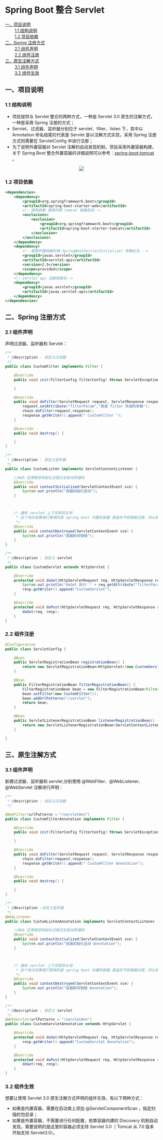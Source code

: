 # Spring Boot 整合 Servlet 


<nav>
<a href="#一项目说明">一、项目说明</a><br/>
&nbsp;&nbsp;&nbsp;&nbsp;&nbsp;&nbsp;&nbsp;&nbsp;<a href="#11-结构说明">1.1 结构说明</a><br/>
&nbsp;&nbsp;&nbsp;&nbsp;&nbsp;&nbsp;&nbsp;&nbsp;<a href="#12-项目依赖">1.2 项目依赖</a><br/>
<a href="#二Spring-注册方式">二、Spring 注册方式</a><br/>
&nbsp;&nbsp;&nbsp;&nbsp;&nbsp;&nbsp;&nbsp;&nbsp;<a href="#21-组件声明">2.1 组件声明</a><br/>
&nbsp;&nbsp;&nbsp;&nbsp;&nbsp;&nbsp;&nbsp;&nbsp;<a href="#22-组件注册">2.2 组件注册</a><br/>
<a href="#三原生注解方式">三、原生注解方式</a><br/>
&nbsp;&nbsp;&nbsp;&nbsp;&nbsp;&nbsp;&nbsp;&nbsp;<a href="#31-组件声明">3.1 组件声明</a><br/>
&nbsp;&nbsp;&nbsp;&nbsp;&nbsp;&nbsp;&nbsp;&nbsp;<a href="#32-组件生效">3.2 组件生效</a><br/>
</nav>

## 一、项目说明

### 1.1 结构说明

- 项目提供与 Servlet 整合的两种方式，一种是 Servlet 3.0 原生的注解方式，一种是采用 Spring 注册的方式；
- Servlet、过滤器、监听器分别位于 servlet、filter、listen 下，其中以 Annotation 命名结尾的代表是 Servlet 是以注解方式实现，采用 Spring 注册方式则需要在 ServletConfig 中进行注册；
- 为了说明外置容器对 Servlet 注解的自动发现机制，项目采用外置容器构建，关于 Spring Boot 整合外置容器的详细说明可以参考：[spring-boot-tomcat](https://github.com/heibaiying/spring-samples-for-all/tree/master/spring-boot/spring-boot-tomcat) 。

<div align="center"> <img src="https://github.com/heibaiying/spring-samples-for-all/blob/master/pictures/spring-boot-servlet.png"/> </div>

### 1.2 项目依赖

```xml
<dependencies>
    <dependency>
        <groupId>org.springframework.boot</groupId>
        <artifactId>spring-boot-starter-web</artifactId>
        <!--排除依赖 使用外部 tomcat 容器启动-->
        <exclusions>
            <exclusion>
                <groupId>org.springframework.boot</groupId>
                <artifactId>spring-boot-starter-tomcat</artifactId>
            </exclusion>
        </exclusions>
    </dependency>
    <dependency>
        <!--使用外置容器时候 SpringBootServletInitializer 依赖此包 -->
        <groupId>javax.servlet</groupId>
        <artifactId>servlet-api</artifactId>
        <version>2.5</version>
        <scope>provided</scope>
    </dependency>
    <!--servlet api 注解依赖包-->
    <dependency>
        <groupId>javax.servlet</groupId>
        <artifactId>javax.servlet-api</artifactId>
    </dependency>
</dependencies>
```

## 二、Spring 注册方式

### 2.1 组件声明

声明过滤器、监听器和 Servlet：

```java
/**
 * @description : 自定义过滤器
 */
public class CustomFilter implements Filter {

    @Override
    public void init(FilterConfig filterConfig) throws ServletException {

    }

    @Override
    public void doFilter(ServletRequest request, ServletResponse response, FilterChain chain) throws IOException, ServletException {
        request.setAttribute("filterParam","我是 filter 传递的参数");
        chain.doFilter(request,response);
        response.getWriter().append(" CustomFilter ");
    }

    @Override
    public void destroy() {

    }
}
```

```java
/**
 * @description : 自定义监听器
 */
public class CustomListen implements ServletContextListener {

    //Web 应用程序初始化过程正在启动的通知
    @Override
    public void contextInitialized(ServletContextEvent sce) {
        System.out.println("容器初始化启动");
    }



    /* 通知 servlet 上下文即将关闭
     * 这个地方如果我们使用的是 spring boot 内置的容器 是监听不到销毁过程，所以我们使用了外置 tomcat 容器
     */
    @Override
    public void contextDestroyed(ServletContextEvent sce) {
        System.out.println("容器即将销毁");
    }
}
```

```java
/**
 * @description : 自定义 servlet
 */
public class CustomServlet extends HttpServlet {

    @Override
    protected void doGet(HttpServletRequest req, HttpServletResponse resp) throws ServletException, IOException {
        System.out.println("doGet 执行：" + req.getAttribute("filterParam"));
        resp.getWriter().append("CustomServlet");
    }

    @Override
    protected void doPost(HttpServletRequest req, HttpServletResponse resp) throws ServletException, IOException {
        doGet(req, resp);
    }
}
```

### 2.2 组件注册

```java
@Configuration
public class ServletConfig {

    @Bean
    public ServletRegistrationBean registrationBean() {
        return new ServletRegistrationBean<HttpServlet>(new CustomServlet(), "/servlet");
    }

    @Bean
    public FilterRegistrationBean filterRegistrationBean() {
        FilterRegistrationBean bean = new FilterRegistrationBean<Filter>();
        bean.setFilter(new CustomFilter());
        bean.addUrlPatterns("/servlet");
        return bean;
    }

    @Bean
    public ServletListenerRegistrationBean listenerRegistrationBean() {
        return new ServletListenerRegistrationBean<ServletContextListener>(new CustomListen());
    }

}
```

## 三、原生注解方式

### 3.1 组件声明

新建过滤器、监听器和 servlet,分别使用 @WebFilter、@WebListener、@WebServlet 注解进行声明：

```java
/**
 * @description : 自定义过滤器
 */

@WebFilter(urlPatterns = "/servletAnn")
public class CustomFilterAnnotation implements Filter {

    @Override
    public void init(FilterConfig filterConfig) throws ServletException {

    }

    @Override
    public void doFilter(ServletRequest request, ServletResponse response, FilterChain chain) throws IOException, ServletException {
        chain.doFilter(request,response);
        response.getWriter().append(" CustomFilter Annotation");
    }

    @Override
    public void destroy() {

    }
}
```

```java
/**
 * @description :自定义监听器
 */
@WebListener
public class CustomListenAnnotation implements ServletContextListener {

    //Web 应用程序初始化过程正在启动的通知
    @Override
    public void contextInitialized(ServletContextEvent sce) {
        System.out.println("容器初始化启动 Annotation");
    }



    /* 通知 servlet 上下文即将关闭
     * 这个地方如果我们使用的是 spring boot 内置的容器 是监听不到销毁过程，所以我们使用了外置 tomcat 容器
     */
    @Override
    public void contextDestroyed(ServletContextEvent sce) {
        System.out.println("容器即将销毁 Annotation");
    }
}
```

```java
/**
 * @description : 自定义 servlet
 */
@WebServlet(urlPatterns = "/servletAnn")
public class CustomServletAnnotation extends HttpServlet {

    @Override
    protected void doGet(HttpServletRequest req, HttpServletResponse resp) throws ServletException, IOException {
        resp.getWriter().append("CustomServlet Annotation");
    }

    @Override
    protected void doPost(HttpServletRequest req, HttpServletResponse resp) throws ServletException, IOException {
        doGet(req, resp);
    }
}
```

### 3.2 组件生效

想要让使用 Servlet 3.0 原生注解方式声明的组件生效，有以下两种方式：

- 如果是内置容器，需要在启动类上添加 @ServletComponentScan ，指定扫描的包目录；
- 如果是外置容器，不需要进行任何配置，依靠容器内建的 Discovery 机制自动发现，需要说明的是这里的容器必须支持 Servlet 3.0（ Tomcat 从 7.0 版本开始支持 Servlet3.0）。
